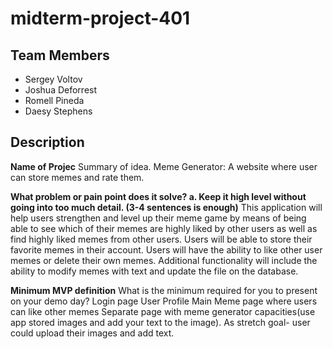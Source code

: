 # midterm-project-401

## Team Members
* Sergey Voltov
* Joshua Deforrest
* Romell Pineda
* Daesy Stephens

 ## Description 

**Name of Projec**
Summary of idea.
Meme Generator:
A website where user can store memes and rate them.

**What problem or pain point does it solve? a. Keep it high level without going into too much detail. (3-4 sentences is enough)**
This application will help users strengthen and level up their meme game by means of being able to see which of their memes are highly liked by other users as well as find highly liked memes from other users.  Users will be able to store their favorite memes in their account.  Users will have the ability to like other user memes or delete their own memes.  Additional functionality will include the ability to modify memes with text and update the file on the database.

**Minimum MVP definition**
What is the minimum required for you to present on your demo day?
Login page
User Profile
Main Meme page where users can like other memes
Separate page with meme generator capacities(use app stored images and add your text to the image). As stretch goal- user could upload their images and add text. 

